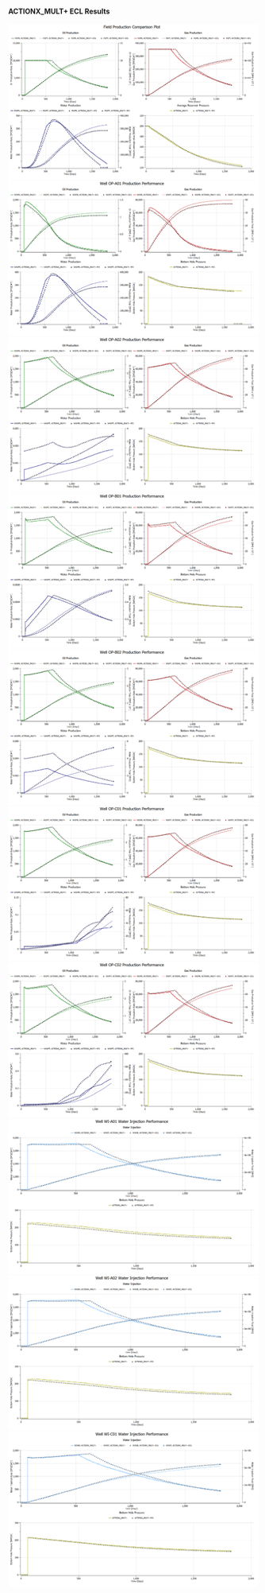 #### ACTIONX_MULT+ ECL Results

![](ECL/ACTIONX_MULT+-Field_Production_Comparison_Plot.png)
![](ECL/ACTIONX_MULT+-Well_OP_A01_Production_Performance.png)
![](ECL/ACTIONX_MULT+-Well_OP_A02_Production_Performance.png)
![](ECL/ACTIONX_MULT+-Well_OP_B01_Production_Performance.png)
![](ECL/ACTIONX_MULT+-Well_OP_B02_Production_Performance.png)
![](ECL/ACTIONX_MULT+-Well_OP_C01_Production_Performance.png)
![](ECL/ACTIONX_MULT+-Well_OP_C02_Production_Performance.png)
![](ECL/ACTIONX_MULT+-Well_WI_A01_Water_Injection_Performance.png)
![](ECL/ACTIONX_MULT+-Well_WI_A02_Water_Injection_Performance.png)
![](ECL/ACTIONX_MULT+-Well_WI_C01_Water_Injection_Performance.png)
